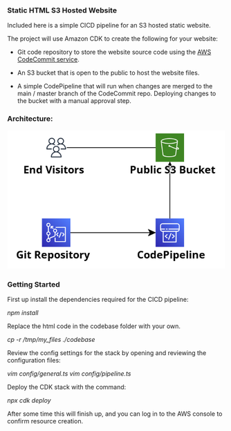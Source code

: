 ### Static HTML S3 Hosted Website

Included here is a simple CICD pipeline for an S3 hosted static website. 

The project will use Amazon CDK to create the following for your website:

* Git code repository to store the website source code using the [AWS CodeCommit service](https://aws.amazon.com/codecommit/).


* An S3 bucket that is open to the public to host the website files.


* A simple CodePipeline that will run when changes are merged to the main / master branch of the CodeCommit repo. Deploying changes to the bucket with a manual approval step.

### Architecture:

![Static HTML S3 Pipeline](../images/static_s3_pipeline.png)

### Getting Started

First up install the dependencies required for the CICD pipeline:

_npm install_

Replace the html code in the codebase folder with your own.

_cp -r /tmp/my_files ./codebase_

Review the config settings for the stack by opening and reviewing the configuration files:

_vim config/general.ts_
_vim config/pipeline.ts_

Deploy the CDK stack with the command:

_npx cdk deploy_

After some time this will finish up, and you can log in to the AWS console to confirm resource creation.

